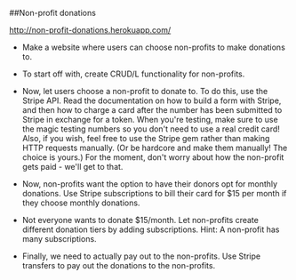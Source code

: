 ##Non-profit donations

http://non-profit-donations.herokuapp.com/

* Make a website where users can choose non-profits to make donations to.

* To start off with, create CRUD/L functionality for non-profits.

* Now, let users choose a non-profit to donate to. To do this, use the Stripe API. Read the documentation on how to build a form with Stripe, and then how to charge a card after the number has been submitted to Stripe in exchange for a token. When you're testing, make sure to use the magic testing numbers so you don't need to use a real credit card! Also, if you wish, feel free to use the Stripe gem rather than making HTTP requests manually. (Or be hardcore and make them manually! The choice is yours.) For the moment, don't worry about how the non-profit gets paid - we'll get to that.

* Now, non-profits want the option to have their donors opt for monthly donations. Use Stripe subscriptions to bill their card for $15 per month if they choose monthly donations.

* Not everyone wants to donate $15/month. Let non-profits create different donation tiers by adding subscriptions. Hint: A non-profit has many subscriptions.

* Finally, we need to actually pay out to the non-profits. Use Stripe transfers to pay out the donations to the non-profits.

